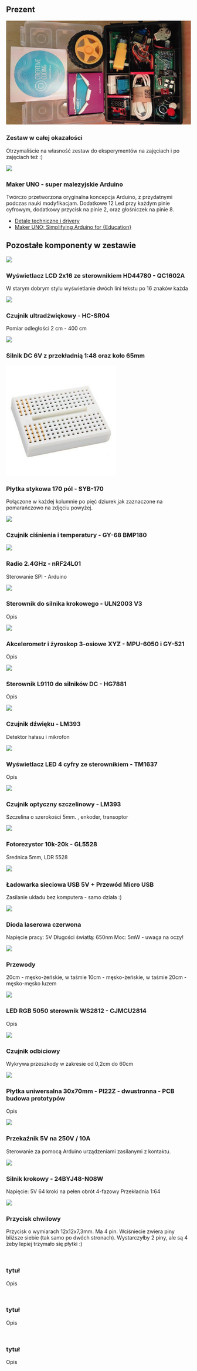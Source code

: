 ## Prezent


![](zestaw.jpg)

### Zestaw w całej okazałości 
Otrzymaliście na własność zestaw do eksperymentów na zajęciach i po zajęciach też :)

![](https://www.cytron.io/image/cache/cache/41001-42000/41243/additional/b5b3-b2-6-2-0-1-1-800x800.jpg)

### Maker UNO - super malezyjskie Arduino
Twórczo przetworzona oryginalna koncepcja Arduino, z przydatnymi  podczas nauki modyfikacjam. Dodatkowe 12 Led przy każdym pinie cyfrowym, dodatkowy przycisk na pinie 2, oraz głośniczek na pinie 8.

- [Detale techniczne i drivery](https://www.cytron.io/c-arduino/c-arduino-main-board/p-maker-uno-simplifying-arduino-for-education) 
- [Maker UNO: Simplifying Arduino for {Education}](https://makeruno.com.my)


## Pozostałe komponenty w zestawie



 ![](https://abc-rc.pl/data/gfx/icons/small/1/8/6181.jpg)

### Wyświetlacz LCD 2x16 ze sterownikiem HD44780 - QC1602A
W starym dobrym stylu wyświetlanie dwóch lini tekstu po 16 znaków każda


![](https://abc-rc.pl/data/gfx/icons/small/1/3/6231.jpg)

### Czujnik ultradźwiękowy - HC-SR04  
Pomiar odległości 2 cm - 400 cm


![](https://abc-rc.pl/data/gfx/icons/small/2/9/6292.jpg)

### Silnik DC 6V z przekładnią 1:48 oraz koło 65mm 


![](plytka-stykowa.jpg)

### Płytka stykowa 170 pól - SYB-170 
Połączone w każdej kolumnie po pięć dziurek jak zaznaczone na pomarańczowo na zdjęciu powyżej.


![](https://abc-rc.pl/data/gfx/icons/small/8/9/6298.jpg)

### Czujnik ciśnienia i temperatury - GY-68 BMP180


![](https://abc-rc.pl/data/gfx/icons/small/7/0/6407.jpg)

### Radio 2.4GHz - nRF24L01 
Sterowanie SPI - Arduino


![](https://abc-rc.pl/data/gfx/icons/small/2/2/6522.jpg)

### Sterownik do silnika krokowego - ULN2003 V3
Opis


![](https://abc-rc.pl/data/gfx/icons/small/2/7/6572.jpg)

### Akcelerometr i żyroskop 3-osiowe XYZ - MPU-6050 i GY-521
Opis


![](https://abc-rc.pl/data/gfx/icons/small/9/0/6709.jpg)

### Sterownik L9110 do silników DC - HG7881
Opis


![](https://abc-rc.pl/data/gfx/icons/small/0/1/6710.jpg)

### Czujnik dźwięku - LM393
Detektor hałasu i mikrofon


![](https://abc-rc.pl/data/gfx/icons/small/7/1/6717.jpg)

### Wyświetlacz LED 4 cyfry ze sterownikiem - TM1637
Opis


![](https://abc-rc.pl/data/gfx/icons/small/2/5/7652.jpg)

### Czujnik optyczny szczelinowy - LM393
Szczelina o szerokości 5mm. , enkoder, transoptor


![](https://abc-rc.pl/data/gfx/icons/small/7/1/7917.jpg)

### Fotorezystor 10k-20k - GL5528
Średnica 5mm, LDR 5528


![](https://abc-rc.pl/data/gfx/icons/small/7/3/8237.jpg)

### Ładowarka sieciowa USB 5V + Przewód Micro USB 
Zasilanie układu bez komputera - samo działa :)


![](https://abc-rc.pl/data/gfx/icons/small/7/9/8497.jpg)

### Dioda laserowa czerwona
Napięcie pracy: 5V 
Długości światłą: 650nm 
Moc: 5mW - uwaga na oczy!


![](https://abc-rc.pl/data/gfx/icons/small/1/6/8761.jpg)

### Przewody 
20cm - męsko-żeńskie, w taśmie
10cm - męsko-żeńskie, w taśmie
20cm - męsko-męsko luzem


![](https://abc-rc.pl/data/gfx/icons/small/7/7/9177.jpg)

### LED RGB 5050 sterownik WS2812 - CJMCU2814
Opis


![](https://abc-rc.pl/data/gfx/icons/small/6/0/10006.jpg)

### Czujnik odbiciowy
Wykrywa przeszkody w zakresie od 0,2cm do 60cm


![](https://abc-rc.pl/data/gfx/icons/small/8/2/10128.jpg)

### Płytka uniwersalna 30x70mm - PI22Z - dwustronna - PCB budowa prototypów
Opis


![](https://abc-rc.pl/data/gfx/icons/small/7/0/12107.jpg)

### Przekaźnik 5V na 250V / 10A
Sterowanie za pomocą Arduino urządzeniami zasilanymi z kontaktu.


![](https://abc-rc.pl/data/gfx/icons/small/1/7/12371.jpg)

### Silnik krokowy - 24BYJ48-N08W
Napięcie: 5V
64 kroki na pełen obrót
4-fazowy
Przekładnia 1:64


![](https://static2.abc-rc.pl/pol_ps_Zestaw-przyciskow-do-Arduino-25-szt-switch-12x12x7-3mm-12441_1.jpg)

### Przycisk chwilowy
Przycisk o wymiarach 12x12x7,3mm.  Ma 4 pin. Wciśniecie zwiera piny bliższe siebie (tak samo po dwóch stronach). Wystarczyłby 2 piny, ale są 4 żeby lepiej trzymało się płytki :)






![]()

### tytuł
Opis

![]()

### tytuł
Opis

![]()

### tytuł
Opis
